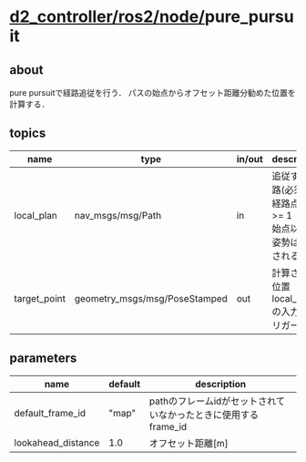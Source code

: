 # [d2_controller/](../../../README.md)[ros2/](../../ros2.md)[node/](../node.md)pure_pursuit

## about
pure pursuitで経路追従を行う．
パスの始点からオフセット距離分勧めた位置を計算する．

## topics
| name | type | in/out | description |
| - | - | - | - |
| local_plan | nav_msgs/msg/Path | in | 追従する経路(必須)<br>経路点数 >= 1<br>始点以外の姿勢は無視される |
| target_point | geometry_msgs/msg/PoseStamped | out | 計算された位置<br>local_planの入力でトリガー |

## parameters
| name | default | description |
| - | - | - |
| default_frame_id | "map" | pathのフレームidがセットされていなかったときに使用するframe_id |
| lookahead_distance | 1.0 | オフセット距離[m] |
